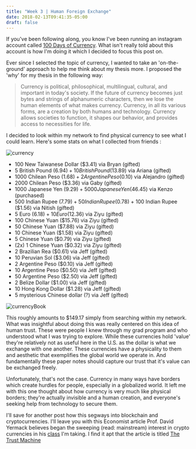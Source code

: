 ```yaml
---
title: "Week 3 | Human Foreign Exchange"
date: 2018-02-13T09:41:35-05:00
draft: false
---
```


If you've been following along, you know I've been running an instagram account called [100 Days of Currency](https://www.instagram.com/100daysofcurrency/). What isn't really told about this account is how I'm doing it which I decided to focus this post on. 

Ever since I selected the topic of currency, I wanted to take an 'on-the-ground' approach to help me think about my thesis more. I proposed the 'why' for my thesis in the following way:

>Currency is political, philosophical, multilingual, cultural, and important in today's society. If the future of currency becomes just bytes and strings of alphanumeric characters, then we lose the human elements of what makes currency. Currency, in all its various forms, are a creation by both humans and technology. Currency allows societies to function, it shapes our behavior, and provides access to necessities for life. 
>

I decided to look within my network to find physical currency to see what I could learn. Here's some stats on what I collected from friends :

![currency](/images/IMG_8304.JPG)

* 100 New Taiwanese Dollar ($3.41) via Bryan (gifted)
* 5 British Pound ($6.94) + 10 British Pound ($13.89) via Ariana (gifted) 
* 1000 Chilean Peso ($1.68) + 2 Argentine Peso ($0.10) via Alejandro (gifted)
* 2000 Chilean Peso ($3.36) via Gaby (gifted)
* 1000 Japanese Yen ($9.29) + 5000 Japanese Yen ($46.45) via Kenzo (purchased)  
* 500 Indian Rupee ($7.79) + 50 Indian Rupee ($0.78) + 100 Indian Rupee ($1.56) via Nitish (gifted)
* 5 Euro ($6.18) + 10 Euro ($12.36) via Ziyu (gifted)
* 100 Chinese Yuan ($15.76) via Ziyu (gifted)
* 50 Chinese Yuan ($7.88) via Ziyu (gifted)
* 10 Chinese Yuan ($1.58) via Ziyu (gifted)
* 5 Chinese Yuan ($0.79) via Ziyu (gifted)
* (2x) 1 Chinese Yuan ($0.32) via Ziyu (gifted)
* 2 Brazilian Rea ($0.61) via Jeff (gifted)
* 10 Peruvian Sol ($3.06) via Jeff (gifted)
* 2 Argentine Peso ($0.10) via Jeff (gifted)
* 10 Argentine Peso ($0.50) via Jeff (gifted)
* 50 Argentine Peso ($2.50) via Jeff (gifted)
* 2 Belize Dollar ($1.00) via Jeff (gifted)
* 10 Hong Kong Dollar ($1.28) via Jeff (gifted)
* 5 mysterious Chinese dollar (?) via Jeff (gifted)

![currencyBook](/images/human_currency.gif)

This roughly amounts to $149.17 simply from searching within my network. What was insightful about doing this was really centered on this idea of human trust. These were people I knew through my grad program and who understood what I was trying to explore. While these currencies hold 'value' they're relatively not as useful here in the U.S. as the dollar is what we exchange with one another. These currencies have a physicality to them and aesthetic that exemplifies the global world we operate in. And fundamentally these paper notes should capture our trust that it's value can be exchanged freely. 

Unfortunately, that's not the case. Currency in many ways have borders which create hurdles for people, especially in a globalized world. It left me with this one thought about how currency is very much like physical borders; they're actually invisible and a human creation, and everyone's seeking help from technology to secure them. 

I'll save for another post how this segways into blockchain and cryptocurrencies. I'll leave you with this Economist article Prof. David Yermack believes began the sweeping (read: mainstream) interest in crypto currencies in his [class](https://www.nytimes.com/2018/02/08/technology/cryptocurrencies-come-to-campus.html) I'm taking. I find it apt that the article is titled
[The Trust Machine](https://www.economist.com/news/leaders/21677198-technology-behind-bitcoin-could-transform-how-economy-works-trust-machine.
)